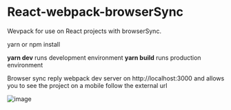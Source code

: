 # React-webpack-browserSync
Wevpack for use on React projects with browserSync.

yarn or npm install

<b>yarn dev</b> runs development environment
<b>yarn build</b> runs production environment

Browser sync reply webpack dev server on http://localhost:3000 and allows you to see the project on a mobile follow the external url

![image](https://user-images.githubusercontent.com/17964500/42135947-36b121c0-7d29-11e8-86e1-b72e5377f13d.png)
